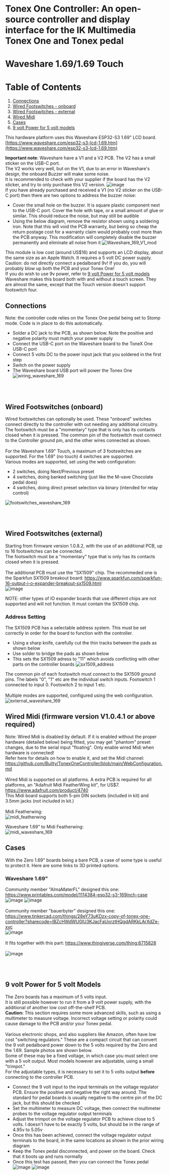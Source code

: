 # Tonex One Controller: An open-source controller and display interface for the IK Multimedia Tonex One and Tonex pedal
# Waveshare 1.69/1.69 Touch
# Table of Contents
 1. [Connections](#connections)
 2. [Wired Footswitches - onboard](#footswitches)
 3. [Wired Footswitches - external](#footswitches_ext)
 4. [Wired Midi](#midi)
 5. [Cases](#cases)
 6. [9 volt Power for 5 volt models](#9v_power)

This hardware platform uses this Waveshare ESP32-S3 1.69" LCD board.
[https://www.waveshare.com/esp32-s3-lcd-1.69.htm](https://www.waveshare.com/esp32-s3-lcd-1.69.htm)

**Important note**: Waveshare have a V1 and a V2 PCB. The V2 has a small sticker on the USB-C port.
<br>The V2 works very well, but on the V1, due to an error in Waveshare's design, the onboard Buzzer will make some noise.
<br>It is recommended to check with your supplier if the board has the V2 sticker, and try to only purchase this V2 version.
![image](https://github.com/user-attachments/assets/12c0c7ca-7d92-4596-969f-53fc22a1ddf0)
<br>
If you have already purchased and received a V1 (no V2 sticker on the USB-C port) then there are two options to address the buzzer noise:
- Cover the small hole on the buzzer. It is square plastic component next to the USB-C port. Cover the hole with tape, or a small amount of glue or similar. This should reduce the noise, but may still be audible
- Using the below diagram, remove the resistor shown using a soldering iron. Note that this will void the PCB warranty, but being so cheap the return postage cost for a warranty claim would probably cost more than the PCB anyway. This modification will completely disable the buzzer permanently and eliminate all noise from it
![Waveshare_169_V1_mod](https://github.com/user-attachments/assets/bd9aac38-cc4c-44a8-8f61-732791c53abc)

This module is low cost (around US$16) and supports an LCD display, about the same size as an Apple Watch. It requires a 5 volt DC power supply.
Caution: do not directly connect a pedalboard 9v! If you do, you will probably blow up both the PCB and your Tonex One!<br>
If you do wish to use 9v power, refer to [9 volt Power for 5 volt models](#9v_power)
<br>
Waveshare makes this board both with and without a touch screen. They are almost the same, except that the Touch version doesn't support footswitch four.
<br>
## Connections<a name="connections"></a>
Note: the controller code relies on the Tonex One pedal being set to Stomp mode. Code is in place to do this automatically.
- Solder a DC jack to the PCB, as shown below. Note the positive and negative polarity must match your power supply
- Connect the USB-C port on the Waveshare board to the ToneX One USB-C port
- Connect 5 volts DC to the power input jack that you soldered in the first step
- Switch on the power supply
- The Waveshare board USB port will power the Tonex One
![wiring_waveshare_169](https://github.com/user-attachments/assets/104c7423-a844-4c03-878e-3543ede0bc2d)

<br><br>
## Wired Footswitches (onboard) <a name="footswitches"></a>
Wired footswitches can optionally be used. These "onboard" switches connect directly to the controller with out needing any additional circuitry.<br>
The footswitch must be a "momentary" type that is only has its contacts closed when it is pressed.
The common pin of the footswitch must connect to the Controller ground pin, and the other wires connected as shown.
<br><br>
For the Waveshare 1.69" Touch, a maximum of 3 footswitches are supported. For the 1.69" (no touch) 4 switches are supported.
<br>
Various modes are supported, set using the web configuration:
- 2 switches, doing Next/Previous preset
- 4 switches, doing banked switching (just like the M-vave Chocolate pedal does)
- 4 switches, doing direct preset selection via binary (intended for relay control)<br>

![footswitches_waveshare_169](https://github.com/user-attachments/assets/93c0014e-db42-483d-9508-44a4478d2f75)

<br><br>
## Wired Footswitches (external) <a name="footswitches_ext"></a>
Starting from firmware version 1.0.8.2, with the use of an additional PCB, up to 16 footswitches can be connected.<br> 
The footswitch must be a "momentary" type that is only has its contacts closed when it is pressed.
<br><br>
The additional PCB must use the "SX1509" chip. The recommeded one is the Sparkfun SX1509 breakout board:
https://www.sparkfun.com/sparkfun-16-output-i-o-expander-breakout-sx1509.html
<br>
![image](https://github.com/user-attachments/assets/0575f0a0-1eb3-4aef-a7e2-c321876f7ed0)

NOTE: other types of IO expander boards that use different chips are not supported and will not function. It must contain the SX1509 chip.

### Address Setting 
The SX1509 PCB has a selectable address system. This must be set correctly in order for the board to function with the controller.
- Using a sharp knife, carefully cut the thin tracks between the pads as shown below
- Use solder to bridge the pads as shown below
- This sets the SX1509 adress to "11" which avoids conflicting with other parts on the controller boards
![sx1509_address](https://github.com/user-attachments/assets/84030e88-f6e7-4fc0-8230-3fff6dc1235a)


The common pin of each footswitch must connect to the SX1509 ground pins. The labels "0", "1" etc are the individual switch inputs. Footswitch 1 connected to input 0. Footswitch 2 to input 1 etc.
<br><br>
Multiple modes are supported, configured using the web configuration.
![external_waveshare_169](https://github.com/user-attachments/assets/3feb5ce3-fa6e-42c6-ac09-b5c4db784d1f)


## Wired Midi (firmware version V1.0.4.1 or above required) <a name="midi"></a>
Note: Wired Midi is disabled by default. If it is enabled without the proper hardware (detailed below) being fitted, you may get "phantom" preset changes, due to the serial input "floating".
Only enable wired Midi when hardware is connected!<br>
Refer here for details on how to enable it, and set the Midi channel:
https://github.com/Builty/TonexOneController/blob/main/WebConfiguration.md
<br><br>
Wired Midi is supported on all platforms. A extra PCB is required for all platforms, an "Adafruit Midi FeatherWing kit", for US$7.<br> 
https://www.adafruit.com/product/4740 <br>
This Midi board supports both 5-pin DIN sockets (included in kit) and 3.5mm jacks (not included in kit.)<br>
<br>
Midi Featherwing:<br>
![midi_featherwing](https://github.com/user-attachments/assets/532d7d81-ae7e-485b-8d59-77ff6056e331)

Waveshare 1.69" to Midi Featherwing:<br>
![midi_waveshare_169](https://github.com/user-attachments/assets/f9c58088-8730-4ef9-908b-d7cda44d5c9c)

## Cases <a name="cases"></a>
With the Zero 1.69" boards being a bare PCB, a case of some type is useful to protect it. Here are some links to 3D printed options.
<br>
### Waveshare 1.69"
Community member "AlmaMaterFL" designed this one:
https://www.printables.com/model/1114384-esp32-s3-169inch-case
![image](https://github.com/user-attachments/assets/b09e51fb-da3f-41dd-a42f-305c141e3812)
![image](https://github.com/user-attachments/assets/0cd594f5-fb4c-4e16-bc39-dd08e65308cc)
<br><br>
Community member "bauerbyter" designed this one:
https://www.tinkercad.com/things/28eY73uKDzx-copy-of-tonex-one-controller?sharecode=IBZcHWdWU0IU3KJacFaUorztHQgdARKkLArXdZe-xvc
<br>
![image](https://github.com/user-attachments/assets/3a248b85-a766-4aba-8da9-e19d037890da)
<br><br>
It fits together with this part:
https://www.thingiverse.com/thing:6715828
<br><br>
![image](https://github.com/user-attachments/assets/f2271541-03e6-440f-91ce-e01776bbc3b7)

<br><br>
## 9 volt Power for 5 volt Models<a name="9v_power"></a>
The Zero boards has a maximum of 5 volts input.
<br>It is still possible however to run it from a 9 volt power supply, with the additional of another low cost off-the-shelf PCB.
<br>**Caution:** This section requires some more advanced skills, such as using a multimeter to measure voltage. Incorrect voltage setting or polarity could cause damage to the PCB and/or your Tonex pedal.
<br><br>Various electronic shops, and also suppliers like Amazon, often have low cost "switching regulators." These are a compact circuit that can convert the 9 volt pedalboard power down to the 5 volts required by the Zero and the 1.69. Sample photos are shown below.<br>
Some of these may be a fixed voltage, in which case you must select one with a 5 volt output. Most models however are adjustable, using a small "trimpot."
<br>For the adjustable types, it is necessary to set it to 5 volts output **before** connecting to the controller PCB.
<br>
- Connect the 9 volt input to the input terminals on the voltage regulator PCB. Ensure the positive and negative the right way around. The standard for pedal boards is usually negative to the centre pin of the DC jack, but this should be checked
- Set the multimeter to measure DC voltage, then connect the multimeter probes to the voltage regulator output terminals
- Adjust the trimpot on the voltage regulator PCB to achieve close to 5 volts. I doesn't have to be exactly 5 volts, but should be in the range of 4.95v to 5.05v
- Once this has been achieved, connect the voltage regulator output terminals to the board, in the same locations as shown in the prior wiring diagram
- Keep the Tonex pedal disconnected, and power on the board. Check that it boots up and runs normally
- Once this test has passed, then you can connect the Tonex pedal
![image](https://github.com/user-attachments/assets/e59673c5-f741-4516-b471-5af0eb685d12)
![image](https://github.com/user-attachments/assets/472394d5-a2c9-492d-909c-792480abcb4c)
